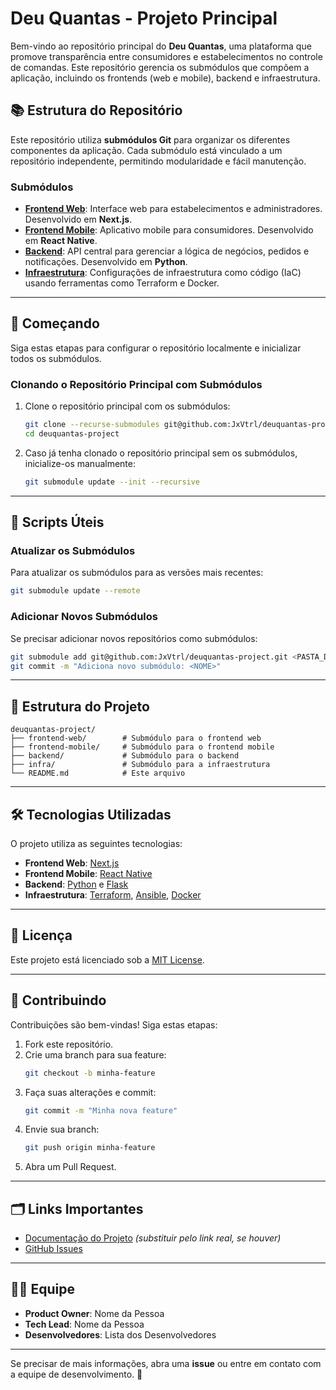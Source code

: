 
# Deu Quantas - Projeto Principal

Bem-vindo ao repositório principal do **Deu Quantas**, uma plataforma que promove transparência entre consumidores e estabelecimentos no controle de comandas. Este repositório gerencia os submódulos que compõem a aplicação, incluindo os frontends (web e mobile), backend e infraestrutura.

## 📚 Estrutura do Repositório

Este repositório utiliza **submódulos Git** para organizar os diferentes componentes da aplicação. Cada submódulo está vinculado a um repositório independente, permitindo modularidade e fácil manutenção.

### Submódulos

- **[Frontend Web](frontend-web/)**: Interface web para estabelecimentos e administradores. Desenvolvido em **Next.js**.
- **[Frontend Mobile](frontend-mobile/)**: Aplicativo mobile para consumidores. Desenvolvido em **React Native**.
- **[Backend](backend/)**: API central para gerenciar a lógica de negócios, pedidos e notificações. Desenvolvido em **Python**.
- **[Infraestrutura](infra/)**: Configurações de infraestrutura como código (IaC) usando ferramentas como Terraform e Docker.

---

## 🚀 Começando

Siga estas etapas para configurar o repositório localmente e inicializar todos os submódulos.

### Clonando o Repositório Principal com Submódulos

1. Clone o repositório principal com os submódulos:
   ```bash
   git clone --recurse-submodules git@github.com:JxVtrl/deuquantas-project.git
   cd deuquantas-project
   ```

2. Caso já tenha clonado o repositório principal sem os submódulos, inicialize-os manualmente:
   ```bash
   git submodule update --init --recursive
   ```

---

## 🔧 Scripts Úteis

### Atualizar os Submódulos
Para atualizar os submódulos para as versões mais recentes:
```bash
git submodule update --remote
```

### Adicionar Novos Submódulos
Se precisar adicionar novos repositórios como submódulos:
```bash
git submodule add git@github.com:JxVtrl/deuquantas-project.git <PASTA_DESTINO>
git commit -m "Adiciona novo submódulo: <NOME>"
```

---

## 📂 Estrutura do Projeto

```plaintext
deuquantas-project/
├── frontend-web/        # Submódulo para o frontend web
├── frontend-mobile/     # Submódulo para o frontend mobile
├── backend/             # Submódulo para o backend
├── infra/               # Submódulo para a infraestrutura
└── README.md            # Este arquivo
```

---

## 🛠 Tecnologias Utilizadas

O projeto utiliza as seguintes tecnologias:

- **Frontend Web**: [Next.js](https://nextjs.org/)
- **Frontend Mobile**: [React Native](https://reactnative.dev/)
- **Backend**: [Python](https://www.python.org/) e [Flask](https://flask.palletsprojects.com/)
- **Infraestrutura**: [Terraform](https://www.terraform.io/), [Ansible](https://www.ansible.com/), [Docker](https://www.docker.com/)

---

## 📄 Licença

Este projeto está licenciado sob a [MIT License](LICENSE).

---

## 🤝 Contribuindo

Contribuições são bem-vindas! Siga estas etapas:

1. Fork este repositório.
2. Crie uma branch para sua feature:
   ```bash
   git checkout -b minha-feature
   ```
3. Faça suas alterações e commit:
   ```bash
   git commit -m "Minha nova feature"
   ```
4. Envie sua branch:
   ```bash
   git push origin minha-feature
   ```
5. Abra um Pull Request.

---

## 🗂 Links Importantes

- [Documentação do Projeto](https://example.com/docs) *(substituir pelo link real, se houver)*
- [GitHub Issues](https://github.com/seu-org/deuquantas-project/issues)

---

## 🧑‍💻 Equipe

- **Product Owner**: Nome da Pessoa
- **Tech Lead**: Nome da Pessoa
- **Desenvolvedores**: Lista dos Desenvolvedores

---

Se precisar de mais informações, abra uma **issue** ou entre em contato com a equipe de desenvolvimento. 🚀
